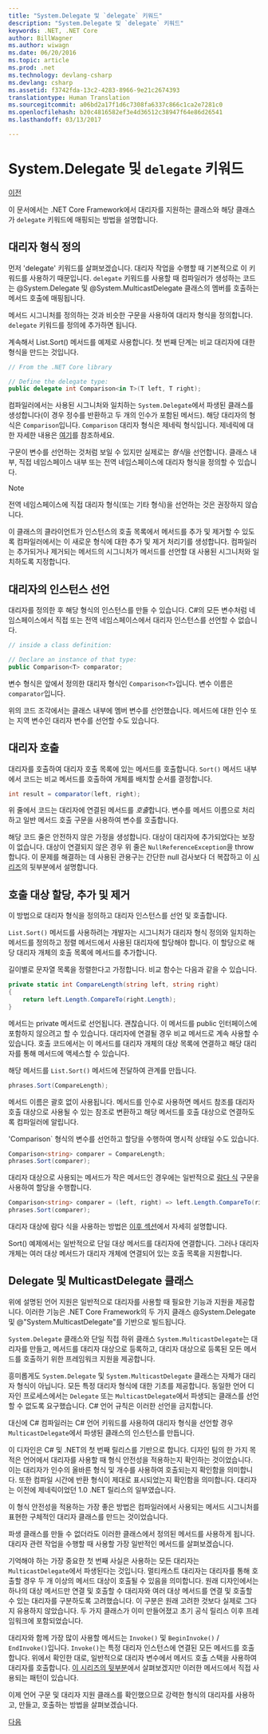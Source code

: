 ```yaml
---
title: "System.Delegate 및 `delegate` 키워드"
description: "System.Delegate 및 `delegate` 키워드"
keywords: .NET, .NET Core
author: BillWagner
ms.author: wiwagn
ms.date: 06/20/2016
ms.topic: article
ms.prod: .net
ms.technology: devlang-csharp
ms.devlang: csharp
ms.assetid: f3742fda-13c2-4283-8966-9e21c2674393
translationtype: Human Translation
ms.sourcegitcommit: a06bd2a17f1d6c7308fa6337c866c1ca2e7281c0
ms.openlocfilehash: b20c4816582ef3e4d36512c38947f64e86d26541
ms.lasthandoff: 03/13/2017

---
```


# <a name="systemdelegate-and-the-delegate-keyword"></a>System.Delegate 및 `delegate` 키워드

[이전](delegates-overview.md)

이 문서에서는 .NET Core Framework에서 대리자를 지원하는 클래스와 해당 클래스가 `delegate` 키워드에 매핑되는 방법을 설명합니다.

## <a name="defining-delegate-types"></a>대리자 형식 정의

먼저 'delegate' 키워드를 살펴보겠습니다. 대리자 작업을 수행할 때 기본적으로 이 키워드를 사용하기 때문입니다. `delegate` 키워드를 사용할 때 컴파일러가 생성하는 코드는 @System.Delegate 및 @System.MulticastDelegate 클래스의 멤버를 호출하는 메서드 호출에 매핑됩니다. 

메서드 시그니처를 정의하는 것과 비슷한 구문을 사용하여 대리자 형식을 정의합니다. `delegate` 키워드를 정의에 추가하면 됩니다.

계속해서 List.Sort() 메서드를 예제로 사용합니다. 첫 번째 단계는 비교 대리자에 대한 형식을 만드는 것입니다.

```csharp
// From the .NET Core library

// Define the delegate type:
public delegate int Comparison<in T>(T left, T right);
```

컴파일러에서는 사용된 시그니처와 일치하는 `System.Delegate`에서 파생된 클래스를 생성합니다(이 경우 정수를 반환하고 두 개의 인수가 포함된 메서드). 해당 대리자의 형식은 `Comparison`입니다. `Comparison` 대리자 형식은 제네릭 형식입니다. 제네릭에 대한 자세한 내용은 [여기](generics.md)를 참조하세요.

구문이 변수를 선언하는 것처럼 보일 수 있지만 실제로는 *형식*을 선언합니다. 클래스 내부, 직접 네임스페이스 내부 또는 전역 네임스페이스에 대리자 형식을 정의할 수 있습니다.

> [!NOTE]
> 전역 네임스페이스에 직접 대리자 형식(또는 기타 형식)을 선언하는 것은 권장하지 않습니다. 

이 클래스의 클라이언트가 인스턴스의 호출 목록에서 메서드를 추가 및 제거할 수 있도록 컴파일러에서는 이 새로운 형식에 대한 추가 및 제거 처리기를 생성합니다. 컴파일러는 추가되거나 제거되는 메서드의 시그니처가 메서드를 선언할 대 사용된 시그니처와 일치하도록 지정합니다. 

## <a name="declaring-instances-of-delegates"></a>대리자의 인스턴스 선언

대리자를 정의한 후 해당 형식의 인스턴스를 만들 수 있습니다.
C#의 모든 변수처럼 네임스페이스에서 직접 또는 전역 네임스페이스에서 대리자 인스턴스를 선언할 수 없습니다.

```csharp
// inside a class definition:

// Declare an instance of that type:
public Comparison<T> comparator;
```

변수 형식은 앞에서 정의한 대리자 형식인 `Comparison<T>`입니다. 변수 이름은 `comparator`입니다.
 
 위의 코드 조각에서는 클래스 내부에 멤버 변수를 선언했습니다. 메서드에 대한 인수 또는 지역 변수인 대리자 변수를 선언할 수도 있습니다.

## <a name="invoking-delegates"></a>대리자 호출

대리자를 호출하여 대리자 호출 목록에 있는 메서드를 호출합니다. `Sort()` 메서드 내부에서 코드는 비교 메서드를 호출하여 개체를 배치할 순서를 결정합니다.

```csharp
int result = comparator(left, right);
```

위 줄에서 코드는 대리자에 연결된 메서드를 *호출*합니다.
변수를 메서드 이름으로 처리하고 일반 메서드 호출 구문을 사용하여 변수를 호출합니다.

해당 코드 줄은 안전하지 않은 가정을 생성합니다. 대상이 대리자에 추가되었다는 보장이 없습니다. 대상이 연결되지 않은 경우 위 줄은 `NullReferenceException`을 throw합니다. 이 문제를 해결하는 데 사용된 관용구는 간단한 null 검사보다 더 복잡하고 이 [시리즈](delegates-patterns.md)의 뒷부분에서 설명합니다.

## <a name="assigning-adding-and-removing-invocation-targets"></a>호출 대상 할당, 추가 및 제거

이 방법으로 대리자 형식을 정의하고 대리자 인스턴스를 선언 및 호출합니다.

`List.Sort()` 메서드를 사용하려는 개발자는 시그니처가 대리자 형식 정의와 일치하는 메서드를 정의하고 정렬 메서드에서 사용된 대리자에 할당해야 합니다. 이 할당으로 해당 대리자 개체의 호출 목록에 메서드를 추가합니다.

길이별로 문자열 목록을 정렬한다고 가정합니다. 비교 함수는 다음과 같을 수 있습니다.

```csharp
private static int CompareLength(string left, string right)
{
    return left.Length.CompareTo(right.Length);
}
```

메서드는 private 메서드로 선언됩니다. 괜찮습니다. 이 메서드를 public 인터페이스에 포함하지 않으려고 할 수 있습니다. 대리자에 연결될 경우 비교 메서드로 계속 사용할 수 있습니다. 호출 코드에서는 이 메서드를 대리자 개체의 대상 목록에 연결하고 해당 대리자를 통해 메서드에 액세스할 수 있습니다.

해당 메서드를 `List.Sort()` 메서드에 전달하여 관계를 만듭니다.

```csharp
phrases.Sort(CompareLength);
```

메서드 이름은 괄호 없이 사용됩니다. 메서드를 인수로 사용하면 메서드 참조를 대리자 호출 대상으로 사용될 수 있는 참조로 변환하고 해당 메서드를 호출 대상으로 연결하도록 컴파일러에 알립니다.

'Comparison<string>` 형식의 변수를 선언하고 할당을 수행하여 명시적 상태일 수도 있습니다.

```csharp
Comparison<string> comparer = CompareLength;
phrases.Sort(comparer);
```

대리자 대상으로 사용되는 메서드가 작은 메서드인 경우에는 일반적으로 [람다 식](lambda-expressions.md) 구문을 사용하여 할당을 수행합니다.

```csharp
Comparison<string> comparer = (left, right) => left.Length.CompareTo(right.Length);
phrases.Sort(comparer);
```

대리자 대상에 람다 식을 사용하는 방법은 [이후 섹션](delegates-patterns.md)에서 자세히 설명합니다.

Sort() 예제에서는 일반적으로 단일 대상 메서드를 대리자에 연결합니다. 그러나 대리자 개체는 여러 대상 메서드가 대리자 개체에 연결되어 있는 호출 목록을 지원합니다.

## <a name="delegate-and-multicastdelegate-classes"></a>Delegate 및 MulticastDelegate 클래스

위에 설명된 언어 지원은 일반적으로 대리자를 사용할 때 필요한 기능과 지원을 제공합니다. 이러한 기능은 .NET Core Framework의 두 가지 클래스 @System.Delegate 및 @"System.MulticastDelegate"를 기반으로 빌드됩니다.

`System.Delegate` 클래스와 단일 직접 하위 클래스 `System.MulticastDelegate`는 대리자를 만들고, 메서드를 대리자 대상으로 등록하고, 대리자 대상으로 등록된 모든 메서드를 호출하기 위한 프레임워크 지원을 제공합니다. 

흥미롭게도 `System.Delegate` 및 `System.MulticastDelegate` 클래스는 자체가 대리자 형식이 아닙니다. 모든 특정 대리자 형식에 대한 기초를 제공합니다. 동일한 언어 디자인 프로세스에서는 `Delegate` 또는 `MulticastDelegate`에서 파생되는 클래스를 선언할 수 없도록 요구했습니다. C# 언어 규칙은 이러한 선언을 금지합니다.
 
대신에 C# 컴파일러는 C# 언어 키워드를 사용하여 대리자 형식을 선언할 경우 `MulticastDelegate`에서 파생된 클래스의 인스턴스를 만듭니다.

이 디자인은 C# 및 .NET의 첫 번째 릴리스를 기반으로 합니다. 디자인 팀의 한 가지 목적은 언어에서 대리자를 사용할 때 형식 안전성을 적용하는지 확인하는 것이었습니다. 이는 대리자가 인수의 올바른 형식 및 개수를 사용하여 호출되는지 확인함을 의미합니다. 또한 컴파일 시간에 반환 형식이 제대로 표시되었는지 확인함을 의미합니다. 대리자는 이전에 제네릭이었던 1.0 .NET 릴리스의 일부였습니다.

이 형식 안전성을 적용하는 가장 좋은 방법은 컴파일러에서 사용되는 메서드 시그니처를 표현한 구체적인 대리자 클래스를 만드는 것이었습니다.

파생 클래스를 만들 수 없더라도 이러한 클래스에서 정의된 메서드를 사용하게 됩니다. 대리자 관련 작업을 수행할 때 사용할 가장 일반적인 메서드를 살펴보겠습니다.

기억해야 하는 가장 중요한 첫 번째 사실은 사용하는 모든 대리자는 `MulticastDelegate`에서 파생된다는 것입니다. 멀티캐스트 대리자는 대리자를 통해 호출할 경우 두 개 이상의 메서드 대상이 호출될 수 있음을 의미합니다. 원래 디자인에서는 하나의 대상 메서드만 연결 및 호출할 수 대리자와 여러 대상 메서드를 연결 및 호출할 수 있는 대리자를 구분하도록 고려했습니다. 이 구분은 원래 고려한 것보다 실제로 그다지 유용하지 않았습니다. 두 가지 클래스가 이미 만들어졌고 초기 공식 릴리스 이후 프레임워크에 포함되었습니다.

대리자와 함께 가장 많이 사용할 메서드는 `Invoke()` 및 `BeginInvoke()` / `EndInvoke()`입니다. `Invoke()`는 특정 대리자 인스턴스에 연결된 모든 메서드를 호출합니다. 위에서 확인한 대로, 일반적으로 대리자 변수에서 메서드 호출 스택을 사용하여 대리자를 호출합니다. [이 시리즈의 뒷부분](delegates-patterns.md)에서 살펴보겠지만 이러한 메서드에서 직접 사용되는 패턴이 있습니다.

이제 언어 구문 및 대리자 지원 클래스를 확인했으므로 강력한 형식의 대리자를 사용하고, 만들고, 호출하는 방법을 살펴보겠습니다.

[다음](delegates-strongly-typed.md)

